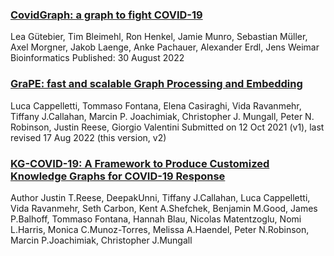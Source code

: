 
### [CovidGraph: a graph to fight COVID-19 ](https://academic.oup.com/bioinformatics/advance-article/doi/10.1093/bioinformatics/btac592/6678977?login=false)
Lea Gütebier, Tim Bleimehl, Ron Henkel, Jamie Munro, Sebastian Müller, Axel Morgner, Jakob Laenge, Anke Pachauer, Alexander Erdl, Jens Weimar
Bioinformatics
Published: 30 August 2022 

### [GraPE: fast and scalable Graph Processing and Embedding](https://arxiv.org/abs/2110.06196)
Luca Cappelletti, Tommaso Fontana, Elena Casiraghi, Vida Ravanmehr, Tiffany J.Callahan, Marcin P. Joachimiak, Christopher J. Mungall, Peter N. Robinson, Justin Reese, Giorgio Valentini
Submitted on 12 Oct 2021 (v1), last revised 17 Aug 2022 (this version, v2)

### [KG-COVID-19: A Framework to Produce Customized Knowledge Graphs for COVID-19 Response](https://www.sciencedirect.com/science/article/pii/S2666389920302038)
Author Justin T.Reese, DeepakUnni, Tiffany J.Callahan, Luca Cappelletti, Vida Ravanmehr, Seth Carbon, Kent A.Shefchek, Benjamin M.Good, James P.Balhoff, Tommaso Fontana, Hannah Blau, Nicolas Matentzoglu, Nomi L.Harris, Monica C.Munoz-Torres, Melissa A.Haendel, Peter N.Robinson, Marcin P.Joachimiak, Christopher J.Mungall
